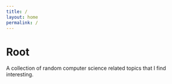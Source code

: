 ```yaml
---
title: /
layout: home
permalink: /
---
```


# Root

A collection of random computer science related topics that I find interesting.
